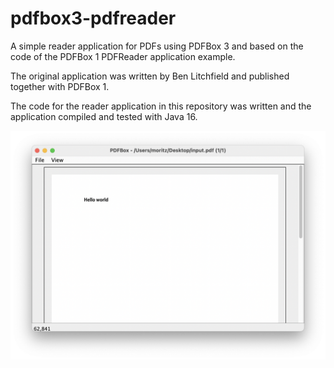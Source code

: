 # pdfbox3-pdfreader
A simple reader application for PDFs using PDFBox 3 and based on the code of the PDFBox 1 PDFReader application example.

The original application was written by Ben Litchfield and published together with PDFBox 1.

The code for the reader application in this repository was written and the application compiled and tested with Java 16.

![screenshot](pdf-reader-screenshot.png)
